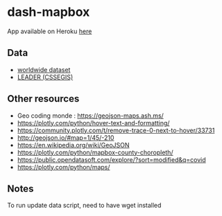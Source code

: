 # dash-mapbox

App available on Heroku [here](https://covid-19-worldmap.herokuapp.com/)

## Data

- [worldwide dataset](https://public.opendatasoft.com/explore/dataset/covid-19-pandemic-worldwide-data/table/?disjunctive.zone&disjunctive.category)
- [LEADER (CSSEGIS)](https://github.com/CSSEGISandData/COVID-19)

## Other resources

- Geo coding monde : https://geojson-maps.ash.ms/
- https://plotly.com/python/hover-text-and-formatting/
- https://community.plotly.com/t/remove-trace-0-next-to-hover/33731
- http://geojson.io/#map=1/45/-210
- https://en.wikipedia.org/wiki/GeoJSON
- https://plotly.com/python/mapbox-county-choropleth/
- https://public.opendatasoft.com/explore/?sort=modified&q=covid
- https://plotly.com/python/maps/

## Notes 

To run update data script, need to have wget installed
